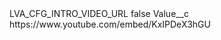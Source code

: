 <?xml version="1.0" encoding="UTF-8"?>
<CustomMetadata xmlns="http://soap.sforce.com/2006/04/metadata" xmlns:xsi="http://www.w3.org/2001/XMLSchema-instance" xmlns:xsd="http://www.w3.org/2001/XMLSchema">
    <label>LVA_CFG_INTRO_VIDEO_URL</label>
    <protected>false</protected>
    <values>
        <field>Value__c</field>
        <value xsi:type="xsd:string">https://www.youtube.com/embed/KxIPDeX3hGU</value>
    </values>
</CustomMetadata>
